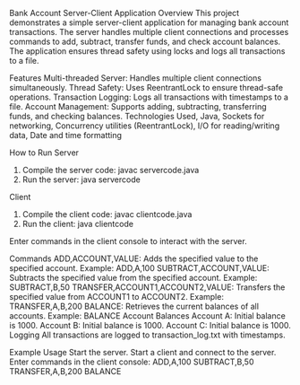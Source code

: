 Bank Account Server-Client Application
Overview
This project demonstrates a simple server-client application for managing bank account transactions. The server handles multiple client connections and processes commands to add, subtract, transfer funds, and check account balances. The application ensures thread safety using locks and logs all transactions to a file.

Features
Multi-threaded Server: Handles multiple client connections simultaneously.
Thread Safety: Uses ReentrantLock to ensure thread-safe operations.
Transaction Logging: Logs all transactions with timestamps to a file.
Account Management: Supports adding, subtracting, transferring funds, and checking balances.
Technologies Used, Java, Sockets for networking, Concurrency utilities (ReentrantLock), I/O for reading/writing data, Date and time formatting

How to Run
Server
1. Compile the server code: javac servercode.java
2. Run the server: java servercode

Client
1. Compile the client code: javac clientcode.java
2. Run the client: java clientcode

Enter commands in the client console to interact with the server.

Commands
ADD,ACCOUNT,VALUE: Adds the specified value to the specified account.
Example: ADD,A,100
SUBTRACT,ACCOUNT,VALUE: Subtracts the specified value from the specified account.
Example: SUBTRACT,B,50
TRANSFER,ACCOUNT1,ACCOUNT2,VALUE: Transfers the specified value from ACCOUNT1 to ACCOUNT2.
Example: TRANSFER,A,B,200
BALANCE: Retrieves the current balances of all accounts.
Example: BALANCE
Account Balances
Account A: Initial balance is 1000.
Account B: Initial balance is 1000.
Account C: Initial balance is 1000.
Logging
All transactions are logged to transaction_log.txt with timestamps.

Example Usage
Start the server.
Start a client and connect to the server.
Enter commands in the client console:
ADD,A,100
SUBTRACT,B,50
TRANSFER,A,B,200
BALANCE

